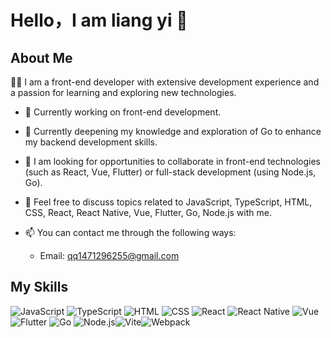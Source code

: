 # Hello，I am liang yi 👋

## About Me

👨‍💻 I am a front-end developer with extensive development experience and a passion for learning and exploring new technologies.

- 🔭 Currently working on front-end development.
- 🌱 Currently deepening my knowledge and exploration of Go to enhance my backend development skills.
- 👯 I am looking for opportunities to collaborate in front-end technologies (such as React, Vue, Flutter) or full-stack development (using Node.js, Go).
- 💬 Feel free to discuss topics related to JavaScript, TypeScript, HTML, CSS, React, React Native, Vue, Flutter, Go, Node.js with me.
- 📫 You can contact me through the following ways:

  - Email: qq1471296255@gmail.com


##  My Skills
![JavaScript](https://img.shields.io/badge/-JavaScript-F7DF1E?style=flat&logo=javascript&logoColor=black) ![TypeScript](https://img.shields.io/badge/-TypeScript-3178C6?style=flat&logo=typescript&logoColor=white) ![HTML](https://img.shields.io/badge/-HTML5-E34F26?style=flat&logo=html5&logoColor=white) ![CSS](https://img.shields.io/badge/-CSS3-1572B6?style=flat&logo=css3&logoColor=white) ![React](https://img.shields.io/badge/-React-61DAFB?style=flat&logo=react&logoColor=black) ![React Native](https://img.shields.io/badge/-React%20Native-61DAFB?style=flat&logo=react&logoColor=black) ![Vue](https://img.shields.io/badge/-Vue.js-4FC08D?style=flat&logo=vue.js&logoColor=white) ![Flutter](https://img.shields.io/badge/-Flutter-02569B?style=flat&logo=flutter&logoColor=white) ![Go](https://img.shields.io/badge/-Go-00ADD8?style=flat&logo=go&logoColor=white) ![Node.js](https://img.shields.io/badge/-Node.js-339933?style=flat&logo=node.js&logoColor=white)![Vite](https://img.shields.io/badge/-Vite-646CFF?style=flat&logo=vite&logoColor=white)![Webpack](https://img.shields.io/badge/-Webpack-8DD6F9?style=flat&logo=webpack&logoColor=black)

